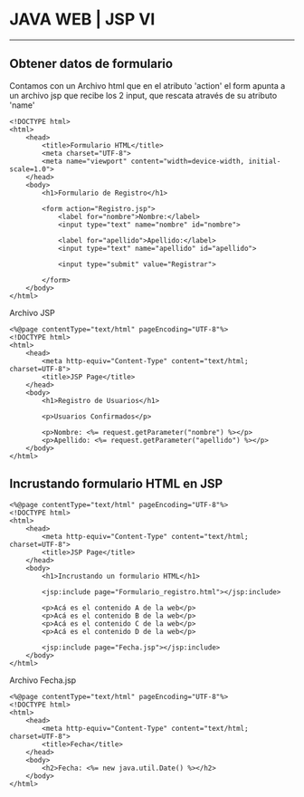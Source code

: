# JAVA WEB | JSP VI

---

## Obtener datos de formulario


Contamos con un Archivo html que en el atributo 'action' el form apunta a un archivo jsp que recibe los 2 input, que rescata através de su atributo 'name'

    <!DOCTYPE html>
    <html>
        <head>
            <title>Formulario HTML</title>
            <meta charset="UTF-8">
            <meta name="viewport" content="width=device-width, initial-scale=1.0">
        </head>
        <body>
            <h1>Formulario de Registro</h1>

            <form action="Registro.jsp">
                <label for="nombre">Nombre:</label>
                <input type="text" name="nombre" id="nombre">

                <label for="apellido">Apellido:</label>
                <input type="text" name="apellido" id="apellido">

                <input type="submit" value="Registrar">

            </form>
        </body>
    </html>

Archivo JSP

    <%@page contentType="text/html" pageEncoding="UTF-8"%>
    <!DOCTYPE html>
    <html>
        <head>
            <meta http-equiv="Content-Type" content="text/html; charset=UTF-8">
            <title>JSP Page</title>
        </head>
        <body>
            <h1>Registro de Usuarios</h1>

            <p>Usuarios Confirmados</p>

            <p>Nombre: <%= request.getParameter("nombre") %></p>
            <p>Apellido: <%= request.getParameter("apellido") %></p>
        </body>
    </html>

## Incrustando formulario HTML en JSP

    <%@page contentType="text/html" pageEncoding="UTF-8"%>
    <!DOCTYPE html>
    <html>
        <head>
            <meta http-equiv="Content-Type" content="text/html; charset=UTF-8">
            <title>JSP Page</title>
        </head>
        <body>
            <h1>Incrustando un formulario HTML</h1>

            <jsp:include page="Formulario_registro.html"></jsp:include>

            <p>Acá es el contenido A de la web</p>
            <p>Acá es el contenido B de la web</p>
            <p>Acá es el contenido C de la web</p>
            <p>Acá es el contenido D de la web</p>

            <jsp:include page="Fecha.jsp"></jsp:include>
        </body>
    </html>

Archivo Fecha.jsp

    <%@page contentType="text/html" pageEncoding="UTF-8"%>
    <!DOCTYPE html>
    <html>
        <head>
            <meta http-equiv="Content-Type" content="text/html; charset=UTF-8">
            <title>Fecha</title>
        </head>
        <body>
            <h2>Fecha: <%= new java.util.Date() %></h2>
        </body>
    </html>
